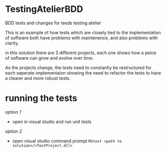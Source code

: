 # TestingAtelierBDD
BDD tests and changes for leeds testing atelier

This is an example of how tests which are closely tied to the implementation of software
both have problems with maintenence, and also problems with clarity.

in this solution there are 3 different projects, each one shows how a peice of software can
grow and evolve over time.

As the projects change, the tests need to constantly be restructured for each seperate implementaion
showing the need to refactor the tests to have a clearer and more robust tests.

# running the tests

*option 1*
- open in visual studio and run unit tests
 
*option 2*
- open visual studio command prompt `MStest <path to solution>/<TestProject.dll>`